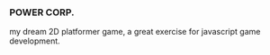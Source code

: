 <h3>POWER CORP.</h3>

my dream 2D platformer game, a great exercise for javascript game development.

